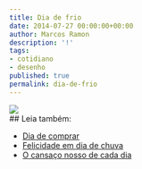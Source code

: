 ```yaml
---
title: Dia de frio
date: 2014-07-27 00:00:00+00:00
author: Marcos Ramon
description: '!'
tags:
- cotidiano
- desenho
published: true
permalink: dia-de-frio
---
```

<img src="/assets/img/diadefrio.png">

<div class="leia-tambem" markdown="1">
## Leia também:

- <a href="/dia-de-comprar">Dia de comprar</a>
- <a href="/felicidade-em-dia-de-chuva">Felicidade em dia de chuva</a>
- <a href="/o-cansaco-nosso-de-cada-dia">O cansaço nosso de cada dia</a>
</div>
